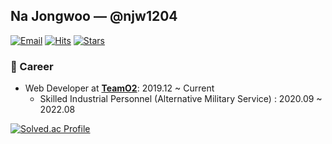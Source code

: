 ## Na Jongwoo — @njw1204
[![Email](https://img.shields.io/badge/-njw1204@naver.com-d14836?style=flat&logo=Gmail&logoColor=white&link=mailto:njw1204@naver.com)](mailto:njw1204@naver.com) [![Hits](https://hits.seeyoufarm.com/api/count/incr/badge.svg?url=https%3A%2F%2Fgithub.com%2Fnjw1204%2Fnjw1204&count_bg=%23AAAAAA&title_bg=%23555555&icon=github.svg&icon_color=%23FFFFFF&title=Hits)](https://github.com/njw1204/njw1204) [![Stars](https://img.shields.io/github/stars/njw1204?color=yellow&label=Stars&logo=github)](https://github.com/njw1204/njw1204)

### 💼 Career
- Web Developer at [**TeamO2**](http://teamo2.kr/): 2019.12 ~ Current
  - Skilled Industrial Personnel (Alternative Military Service) : 2020.09 ~ 2022.08

[![Solved.ac Profile](http://mazassumnida.wtf/api/v2/generate_badge?boj=njw1204)](https://solved.ac/njw1204/)
